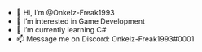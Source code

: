 - 👋 Hi, I’m @Onkelz-Freak1993
- 👀 I’m interested in Game Development
- 🌱 I’m currently learning C#
- 📫 Message me on Discord: Onkelz-Freak1993#0001

<!---
Onkelz-Freak1993/Onkelz-Freak1993 is a ✨ special ✨ repository because its `README.md` (this file) appears on your GitHub profile.
You can click the Preview link to take a look at your changes.
--->
